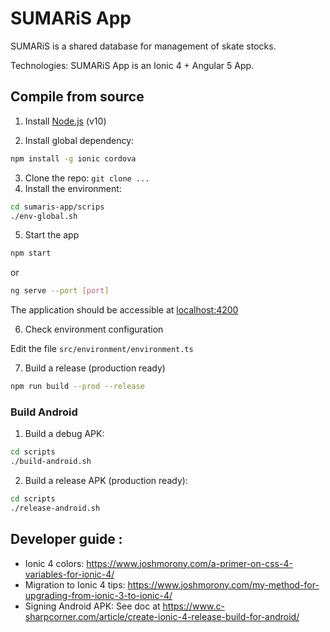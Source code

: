# SUMARiS App

SUMARiS is a shared database for management of skate stocks.

Technologies: SUMARiS App is an Ionic 4 + Angular 5 App.

## Compile from source

1. Install [Node.js](https://nodejs.org/en/) (v10)

2. Install global dependency: 
```bash
npm install -g ionic cordova
```
3. Clone the repo: `git clone ...`
4. Install the environment:
```bash
cd sumaris-app/scrips
./env-global.sh
```

5. Start the app
```bash
npm start
```
or
```bash
ng serve --port [port]
```

The application should be accessible at [localhost:4200](http://localhost:4200)

6. Check environment configuration

Edit the file `src/environment/environment.ts`

7. Build a release (production ready)
```bash
npm run build --prod --release
```


### Build Android

1. Build a debug APK:

```bash
cd scripts
./build-android.sh
```

2. Build a release APK (production ready):

```bash
cd scripts
./release-android.sh
```

## Developer guide :

- Ionic 4 colors: https://www.joshmorony.com/a-primer-on-css-4-variables-for-ionic-4/
- Migration to Ionic 4 tips: https://www.joshmorony.com/my-method-for-upgrading-from-ionic-3-to-ionic-4/
- Signing Android APK: See doc at 
   https://www.c-sharpcorner.com/article/create-ionic-4-release-build-for-android/
